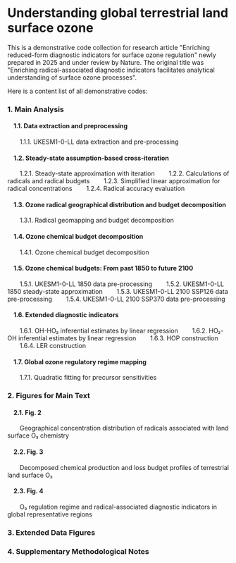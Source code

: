 # Understanding global terrestrial land surface ozone
This is a demonstrative code collection for research article "Enriching reduced-form diagnostic indicators for surface ozone regulation" newly prepared in 2025 and under review by Nature. 
The original title was "Enriching radical-associated diagnostic indicators facilitates analytical understanding of surface ozone processes". 

Here is a content list of all demonstrative codes: 

### 1. Main Analysis 

#### &ensp;&ensp;1.1.  Data extraction and preprocessing
&ensp;&ensp;&ensp;&ensp;1.1.1. UKESM1-0-LL data extraction and pre-processing 

#### &ensp;&ensp;1.2.  Steady-state assumption-based cross-iteration 
&ensp;&ensp;&ensp;&ensp;1.2.1. Steady-state approximation with iteration
&ensp;&ensp;&ensp;&ensp;1.2.2. Calculations of radicals and radical budgets
&ensp;&ensp;&ensp;&ensp;1.2.3. Simplified linear approximation for radical concentrations 
&ensp;&ensp;&ensp;&ensp;1.2.4. Radical accuracy evaluation

#### &ensp;&ensp;1.3.  Ozone radical geographical distribution and budget decomposition
&ensp;&ensp;&ensp;&ensp;1.3.1. Radical geomapping and budget decomposition

#### &ensp;&ensp;1.4.  Ozone chemical budget decomposition 
&ensp;&ensp;&ensp;&ensp;1.4.1. Ozone chemical budget decomposition

#### &ensp;&ensp;1.5.  Ozone chemical budgets: From past 1850 to future 2100
&ensp;&ensp;&ensp;&ensp;1.5.1. UKESM1-0-LL 1850 data pre-processing
&ensp;&ensp;&ensp;&ensp;1.5.2. UKESM1-0-LL 1850 steady-state approximation
&ensp;&ensp;&ensp;&ensp;1.5.3. UKESM1-0-LL 2100 SSP126 data pre-processing
&ensp;&ensp;&ensp;&ensp;1.5.4. UKESM1-0-LL 2100 SSP370 data pre-processing

#### &ensp;&ensp;1.6.  Extended diagnostic indicators
&ensp;&ensp;&ensp;&ensp;1.6.1. OH-HO₂ inferential estimates by linear regression
&ensp;&ensp;&ensp;&ensp;1.6.2. HO₂-OH inferential estimates by linear regression
&ensp;&ensp;&ensp;&ensp;1.6.3. HOP construction
&ensp;&ensp;&ensp;&ensp;1.6.4. LER construction

#### &ensp;&ensp;1.7.  Global ozone regulatory regime mapping
&ensp;&ensp;&ensp;&ensp;1.7.1. Quadratic fitting for precursor sensitivities

### 2. Figures for Main Text

#### &ensp;&ensp;2.1. Fig. 2 
&ensp;&ensp;&ensp;&ensp;Geographical concentration distribution of radicals associated with land surface O₃ chemistry

#### &ensp;&ensp;2.2. Fig. 3
&ensp;&ensp;&ensp;&ensp;Decomposed chemical production and loss budget profiles of terrestrial land surface O₃

#### &ensp;&ensp;2.3. Fig. 4
&ensp;&ensp;&ensp;&ensp;O₃ regulation regime and radical-associated diagnostic indicators in global representative regions 

### 3. Extended Data Figures
### 4. Supplementary Methodological Notes
